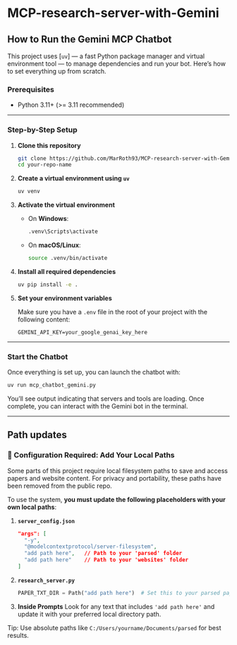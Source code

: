 # MCP-research-server-with-Gemini



## How to Run the Gemini MCP Chatbot

This project uses [`uv`] — a fast Python package manager and virtual environment tool — to manage dependencies and run your bot. Here’s how to set everything up from scratch.


### Prerequisites

* Python 3.11+ (>= 3.11 recommended)

---

### Step-by-Step Setup

1. **Clone this repository**

   ```bash
   git clone https://github.com/MarRoth93/MCP-research-server-with-Gemini
   cd your-repo-name
   ```

2. **Create a virtual environment using `uv`**

   ```bash
   uv venv
   ```

3. **Activate the virtual environment**

   * On **Windows**:

     ```bash
     .venv\Scripts\activate
     ```

   * On **macOS/Linux**:

     ```bash
     source .venv/bin/activate
     ```

4. **Install all required dependencies**

   ```bash
   uv pip install -e .
   ```

5. **Set your environment variables**

   Make sure you have a `.env` file in the root of your project with the following content:

   ```
   GEMINI_API_KEY=your_google_genai_key_here
   ```

---

### Start the Chatbot

Once everything is set up, you can launch the chatbot with:

```bash
uv run mcp_chatbot_gemini.py
```

You’ll see output indicating that servers and tools are loading. Once complete, you can interact with the Gemini bot in the terminal.

---



## Path updates
### 🔧 Configuration Required: Add Your Local Paths

Some parts of this project require local filesystem paths to save and access papers and website content. For privacy and portability, these paths have been removed from the public repo.

To use the system, **you must update the following placeholders with your own local paths**:

1. **`server_config.json`**

   ```json
   "args": [
     "-y",
     "@modelcontextprotocol/server-filesystem",
     "add path here",   // Path to your 'parsed' folder
     "add path here"    // Path to your 'websites' folder
   ]
   ```

2. **`research_server.py`**

   ```python
   PAPER_TXT_DIR = Path("add path here")  # Set this to your parsed papers directory
   ```

3. **Inside Prompts**
   Look for any text that includes `'add path here'` and update it with your preferred local directory path.

 Tip: Use absolute paths like `C:/Users/yourname/Documents/parsed` for best results.

